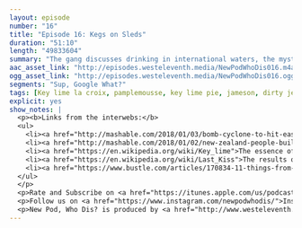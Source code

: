 ```yaml
---
layout: episode
number: "16"
title: "Episode 16: Kegs on Sleds"
duration: "51:10"
length: "49833604"
summary: "The gang discusses drinking in international waters, the mystery of key limes, and how to snowboard on a budget."
aac_asset_link: "http://episodes.westeleventh.media/NewPodWhoDis016.m4a"
ogg_asset_link: "http://episodes.westeleventh.media/NewPodWhoDis016.ogg"
segments: "Sup, Google What?"
tags: [Key lime la croix, pamplemousse, key lime pie, jameson, dirty jenga, body shots, jersey turnpike, bobs burgers, Y2K, new zealand, sandcastle, snow storm, sledding, snowmageddon, snow tubes, snowboarding, skiing, tubing, johnny tsunami, disney channel original, brink, brooklinen, leesa, pearl jam, running]
explicit: yes
show_notes: |
  <p><b>Links from the interwebs:</b>
  <ul>
    <li><a href="http://mashable.com/2018/01/03/bomb-cyclone-to-hit-east-coast-polar-vortex-to-follow/?utm_cid=hp-h-3#IXhzN8jmHSqf">Bomb Cyclone? Winter Hurricane? Polar Vortex?</a></li>
    <li><a href="http://mashable.com/2018/01/02/new-zealand-people-build-island-alcohol-ban/?utm_cid=hp-r-12#6sUyYeMJ7OqK">Book your next vacation to newest island off of New Zealand!</a></li>
    <li><a href="https://en.wikipedia.org/wiki/Key_lime">The essence of Key Lime La Croix!</a></li>
    <li><a href="https://en.wikipedia.org/wiki/Last_Kiss">The results of searching “baby car crash dead song”</a></li>
    <li><a href="https://www.bustle.com/articles/170834-11-things-from-disney-channels-brink-you-wont-believe-you-forgot-about">11 Things from Brink You Wont Believe You Forgot</a></li>
  </ul>
  </p>
  <p>Rate and Subscribe on <a href="https://itunes.apple.com/us/podcast/id1289536070">iTunes</a>.</p>
  <p>Follow us on <a href="https://www.instagram.com/newpodwhodis/">Instagram</a>, <a href="https://www.youtube.com/channel/UCk_pIgOoAhNGrrTitkGEMqw">YouTube</a>, <a href="https://twitter.com/newpod_whodis">Twitter</a>, and <a href="https://www.facebook.com/newpodwhodis">Facebook</a>.Email us some digital mail at <a href="mailto:newpodwhodis@gmail.com">newpodwhodis@gmail.com</a>.</p>
  <p>New Pod, Who Dis? is produced by <a href="http://www.westeleventh.media/">West Eleventh Media</a> from Washington, D.C.</p>
---
```

